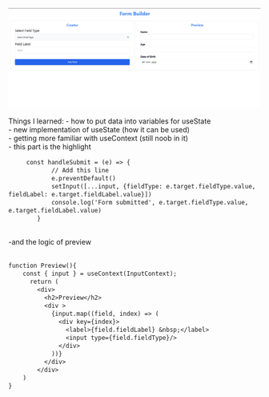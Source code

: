![alt text](image.png)


Things I learned:
    - how to put data into variables for useState  
    - new implementation of useState (how it can be used)  
    - getting more familiar with useContext (still noob in it)  
    - this part is the highlight  
```
     const handleSubmit = (e) => {
            // Add this line
            e.preventDefault()
            setInput([...input, {fieldType: e.target.fieldType.value, fieldLabel: e.target.fieldLabel.value}])
            console.log('Form submitted', e.target.fieldType.value, e.target.fieldLabel.value)
        }
```
<br>
-and the logic of preview
        
   

```

function Preview(){
    const { input } = useContext(InputContext);
      return (
        <div>
          <h2>Preview</h2>
          <div >
            {input.map((field, index) => (
              <div key={index}>
                <label>{field.fieldLabel} &nbsp;</label>
                <input type={field.fieldType}/>
              </div>
            ))}
          </div>
        </div>
    )
}
```
